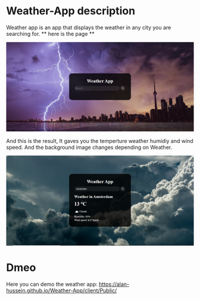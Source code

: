 # Weather-App description

Weather app is an app that displays the weather in any city you are searching for.
 ** here is the page **


<img src = "https://github.com/Alan-Hussein/Weather-App/blob/main/client/src/assets/page.png" >

And this is the result, It gaves you the temperture weather humidiy and wind speed.
And the background image changes depending on Weather.

<img src ="https://github.com/Alan-Hussein/Weather-App/blob/main/client/src/assets/clearexample.png">

# Dmeo

Here you can demo the weather app:
https://alan-hussein.github.io/Weather-App/client/Public/
